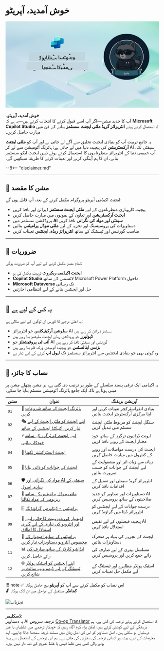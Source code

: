 <!--
CO_OP_TRANSLATOR_METADATA:
{
  "original_hash": "24fcbe9a57d3439e05f8866e550c0a84",
  "translation_date": "2025-10-22T18:47:44+00:00",
  "source_file": "docs/operative-preview/README.md",
  "language_code": "ur"
}
-->
# خوش آمدید، آپریٹو

![Copilot Studio Agent Academy Operative](../../../../translated_images/mcs-agent-academy-operative-banner.a936fde2d84d1b89cfdbb18f2ef98a24b970727bad45fd3ba072ada68200e6fc.ur.png)

**خوش آمدید، آپریٹو۔**  
آپ کا جدید مشن—اگر آپ اسے قبول کرنے کا انتخاب کرتے ہیں—یہ ہے کہ **Microsoft Copilot Studio** کا استعمال کرتے ہوئے **انٹرپرائز گریڈ ملٹی ایجنٹ سسٹمز** بنانے کے فن میں مہارت حاصل کریں۔

یہ جامع تربیت آپ کو بنیادی ایجنٹ تخلیق سے آگے لے جاتی ہے اور آپ کو **ملٹی ایجنٹ آرکسٹریشن** کی پیچیدہ دنیا میں لے جاتی ہے: ہائرنگ آٹومیشن سے لے کر AI سیفٹی تک، آپ حقیقی دنیا کے انٹرپرائز منظرناموں کا استعمال کرتے ہوئے ذہین ایجنٹ ایکو سسٹمز بنانے، ان کا ہم آہنگی کرنے اور تعینات کرنے کا طریقہ سیکھیں گے۔

--8<-- "disclaimer.md"

---

## 🎯 مشن کا مقصد

ایجنٹ اکیڈمی آپریٹو پروگرام مکمل کرنے کے بعد، آپ قابل ہوں گے:

- پیچیدہ کاروباری منظرناموں کے لیے **ملٹی ایجنٹ سسٹمز** ڈیزائن اور نافذ کریں
- **ایجنٹ آرکسٹریشن** اور تعاون کے نمونوں میں مہارت حاصل کریں
- پروڈکشن سسٹمز میں **AI سیفٹی اور مواد کی نگرانی** نافذ کریں
- دستاویزات کی پروسیسنگ اور تجزیہ کے لیے **ملٹی موڈل پرامپٹس** بنائیں
- مناسب گورننس اور ٹیسٹنگ کے ساتھ **انٹرپرائز ریڈی ایجنٹس** تعینات کریں

---

## 🧪 ضروریات

تمام مشنز مکمل کرنے کے لیے آپ کو ضرورت ہوگی:

- **ایجنٹ اکیڈمی ریکروٹ** تربیت مکمل کی ہو
- **Copilot Studio** لائسنس کے ساتھ Microsoft Power Platform ماحول
- **Microsoft Dataverse** تک رسائی
- حل اور ایجنٹس بنانے کے لیے انتظامی اجازتیں

---

## 🧬 یہ کس کے لیے ہے

یہ اعلیٰ درجے کا کورس ان لوگوں کے لیے مثالی ہے:

- **سلوشن آرکیٹیکٹس** جو انٹرپرائز AI سسٹمز ڈیزائن کر رہے ہیں
- **ڈیولپرز** جو پروڈکشن ریڈی ایجنٹ سلوشنز بنا رہے ہیں
- **آئی ٹی پروفیشنلز** جو AI گورننس اور سیفٹی نافذ کر رہے ہیں
- **بزنس اینالسٹس** جو پیچیدہ آٹومیشن ورک فلو بنا رہے ہیں
- وہ کوئی بھی جو بنیادی ایجنٹس سے انٹرپرائز سسٹمز تک **لیول اپ** کرنے کے لیے تیار ہے

---

## 🧭 نصاب کا جائزہ

یہ اکیڈمی ایک ترقی پسند سلسلے کے طور پر ترتیب دی گئی ہے، ہر مشن پچھلے مشن پر مبنی ہوتا ہے تاکہ ایک جامع ہائرنگ آٹومیشن سسٹم بنایا جا سکے۔

| مشن | عنوان | آپریشن بریفنگ |
|---------|-------|-------------------|
| `01` | 🚨 [ہائرنگ ایجنٹ کے ساتھ شروعات کریں](./01-get-started/README.md) | بنیادی انفراسٹرکچر تعینات کریں اور اپنا مرکزی آرکسٹریٹر ایجنٹ بنائیں |
| `02` | 🎭 [اپنے ایجنٹ کو ملٹی ایجنٹ کے لیے تیار کریں، کنیکٹڈ ایجنٹس کے ساتھ](./02-multi-agent/README.md) | سنگل ایجنٹ کو مربوط ملٹی ایجنٹ سسٹم میں تبدیل کریں |
| `03` | ⚡ [اپنے ایجنٹ کو ٹرگرز کے ساتھ خودکار بنائیں](./03-automate-triggers/README.md) | ایونٹ ڈرائیون ٹرگرز کے ساتھ خود مختار ایجنٹ کے رویے نافذ کریں |
| `04` | 📝 [ایجنٹ انسٹرکشنز لکھنا](./04-agent-instructions/README.md) | ایجنٹ کی درست مواصلات اور رویے کے کنٹرول میں مہارت حاصل کریں |
| `05` | 💬 [ایجنٹ کے جوابات کو ذاتی بنانا](./05-agent-responses/README.md) | زیادہ سے زیادہ اثر اور مشغولیت کے لیے ایجنٹ کے جوابات کو حسب ضرورت بنائیں |
| `06` | 🛡️ [مواد کی نگرانی اور AI سیفٹی کے بنیادی اصول](./06-ai-safety/README.md) | انٹرپرائز گریڈ سیفٹی اور تعمیل کے اقدامات نافذ کریں |
| `07` | 🎨 [ملٹی موڈل پرامپٹس کے ساتھ ریزیومے کے مواد نکالنا](./07-multimodal-prompts/README.md) | دستاویزات اور تصاویر کو جدید AI صلاحیتوں کے ساتھ پروسیس کریں |
| `08` | 🗄️ [پرامپٹس - ڈیٹاورس گراؤنڈنگ](./08-dataverse-grounding/README.md) | درست جوابات کے لیے ایجنٹس کو انٹرپرائز ڈیٹا میں گراؤنڈ کریں |
| `09` | 🧠 [امیدوار کی موزونیت کا جائزہ لینے اور انٹرویو کی تیاری کے لیے گہری استدلال کا اطلاق](./09-deep-reasoning/README.md) | پیچیدہ فیصلوں کے لیے نفیس AI استدلال نافذ کریں |
| `10` | 📄 [پرامپٹس کے ساتھ امیدوار کے مخصوص انٹرویو دستاویزات تیار کریں](./10-generate-documents/README.md) | ایجنٹ کے تجزیے کی بنیاد پر متحرک دستاویزات بنائیں |
| `11` | 📊 [ایڈاپٹیو کارڈز کے ساتھ صارف کی رائے حاصل کریں](./11-obtain-user-feedback/README.md) | مسلسل بہتری کے لیے صارف کی رائے جمع کریں اور پروسیس کریں |
| `12` | 🌐 [اپنے ایجنٹس کو اسٹیک ہولڈر ٹیسٹنگ کے لیے ڈیمو ویب سائٹ پر شائع کریں](./12-demo-website/README.md) | اسٹیک ہولڈر مظاہرے اور ٹیسٹنگ کے لیے مکمل حل تعینات کریں |

!!! note
    ✅ اس نصاب کو مکمل کرنے سے آپ کو **آپریٹو** بیج حاصل ہوگا۔  
    🔓 **کمانڈر** مستقبل کے مراحل میں ان لاک ہوگا۔

<!-- markdownlint-disable-next-line MD033 -->
<img src="https://m365-visitor-stats.azurewebsites.net/agent-academy/operative" alt="تجزیات" />

---

**ڈسکلیمر**:  
یہ دستاویز AI ترجمہ سروس [Co-op Translator](https://github.com/Azure/co-op-translator) کا استعمال کرتے ہوئے ترجمہ کی گئی ہے۔ ہم درستگی کے لیے کوشش کرتے ہیں، لیکن براہ کرم آگاہ رہیں کہ خودکار ترجمے میں غلطیاں یا غیر درستیاں ہو سکتی ہیں۔ اصل دستاویز کو اس کی اصل زبان میں مستند ذریعہ سمجھا جانا چاہیے۔ اہم معلومات کے لیے، پیشہ ور انسانی ترجمہ کی سفارش کی جاتی ہے۔ ہم اس ترجمے کے استعمال سے پیدا ہونے والی کسی بھی غلط فہمی یا غلط تشریح کے ذمہ دار نہیں ہیں۔